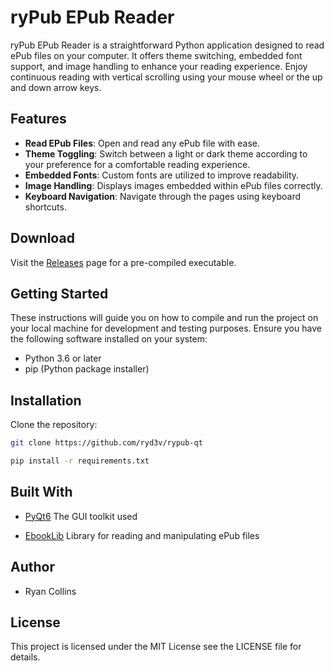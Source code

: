 # ryPub EPub Reader

ryPub EPub Reader is a straightforward Python application designed to read ePub files on your computer. It offers theme switching, embedded font support, and image handling to enhance your reading experience. Enjoy continuous reading with vertical scrolling using your mouse wheel or the up and down arrow keys.

## Features

- **Read EPub Files**: Open and read any ePub file with ease.
- **Theme Toggling**: Switch between a light or dark theme according to your preference for a comfortable reading experience.
- **Embedded Fonts**: Custom fonts are utilized to improve readability.
- **Image Handling**: Displays images embedded within ePub files correctly.
- **Keyboard Navigation**: Navigate through the pages using keyboard shortcuts.

## Download

Visit the [Releases](https://github.com/ryd3v/rypub-qt/releases) page for a pre-compiled executable.

## Getting Started

These instructions will guide you on how to compile and run the project on your local machine for development and testing purposes. Ensure you have the following software installed on your system:

- Python 3.6 or later
- pip (Python package installer)

## Installation

Clone the repository:

```bash
git clone https://github.com/ryd3v/rypub-qt
```

```bash
pip install -r requirements.txt
```

## Built With

- [PyQt6](https://pypi.org/project/PyQt6/) The GUI toolkit used

- [EbookLib](https://pypi.org/project/EbookLib/) Library for reading and manipulating ePub files

## Author

- Ryan Collins

## License

This project is licensed under the MIT License see the LICENSE file for details.
